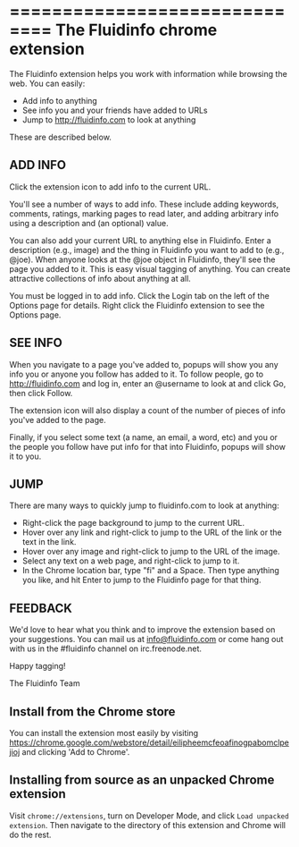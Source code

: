 ==============================
The Fluidinfo chrome extension
==============================

The Fluidinfo extension helps you work with information while browsing the web. You can easily:

* Add info to anything
* See info you and your friends have added to URLs
* Jump to http://fluidinfo.com to look at anything

These are described below.

ADD INFO
--------

Click the extension icon to add info to the current URL.

You'll see a number of ways to add info. These include adding keywords, comments, ratings, marking pages to read later, and adding arbitrary info using a description and (an optional) value.

You can also add your current URL to anything else in Fluidinfo. Enter a description (e.g., image) and the thing in Fluidinfo you want to add to (e.g., @joe).  When anyone looks at the @joe object in Fluidinfo, they'll see the page you added to it.  This is easy visual tagging of anything. You can create attractive collections of info about anything at all.

You must be logged in to add info. Click the Login tab on the left of the Options page for details. Right click the Fluidinfo extension to see the Options page.

SEE INFO
--------

When you navigate to a page you've added to, popups will show you any info you or anyone you follow has added to it. To follow people, go to http://fluidinfo.com and log in, enter an @username to look at and click Go, then click Follow.

The extension icon will also display a count of the number of pieces of info you've added to the page.

Finally, if you select some text (a name, an email, a word, etc) and you or the people you follow have put info for that into Fluidinfo, popups will show it to you.

JUMP
----

There are many ways to quickly jump to fluidinfo.com to look at anything:

* Right-click the page background to jump to the current URL.
* Hover over any link and right-click to jump to the URL of the link or the text in the link.
* Hover over any image and right-click to jump to the URL of the image.
* Select any text on a web page, and right-click to jump to it.
* In the Chrome location bar, type "fi" and a Space. Then type anything you like, and hit Enter to jump to the Fluidinfo page for that thing.

FEEDBACK
--------

We'd love to hear what you think and to improve the extension based on your suggestions.  You can mail us at info@fluidinfo.com or come hang out with us in the #fluidinfo channel on irc.freenode.net.

Happy tagging!

The Fluidinfo Team


Install from the Chrome store
-----------------------------

You can install the extension most easily by visiting
https://chrome.google.com/webstore/detail/eilipheemcfeoafinogpabomclpejioj
and clicking 'Add to Chrome'.

Installing from source as an unpacked Chrome extension
------------------------------------------------------

Visit `chrome://extensions`, turn on Developer Mode, and click `Load
unpacked extension`. Then navigate to the directory of this extension and
Chrome will do the rest.
